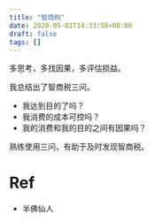 ```yaml
---
title: "智商税"
date: 2020-05-01T14:33:58+08:00
draft: false
tags: []
---
```


多思考，多找因果，多评估损益。

我总结出了智商税三问。

- 我达到目的了吗？
- 我消费的成本可控吗？
- 我的消费和我的目的之间有因果吗？

熟练使用三问，有助于及时发现智商税。

# Ref
- 半佛仙人
